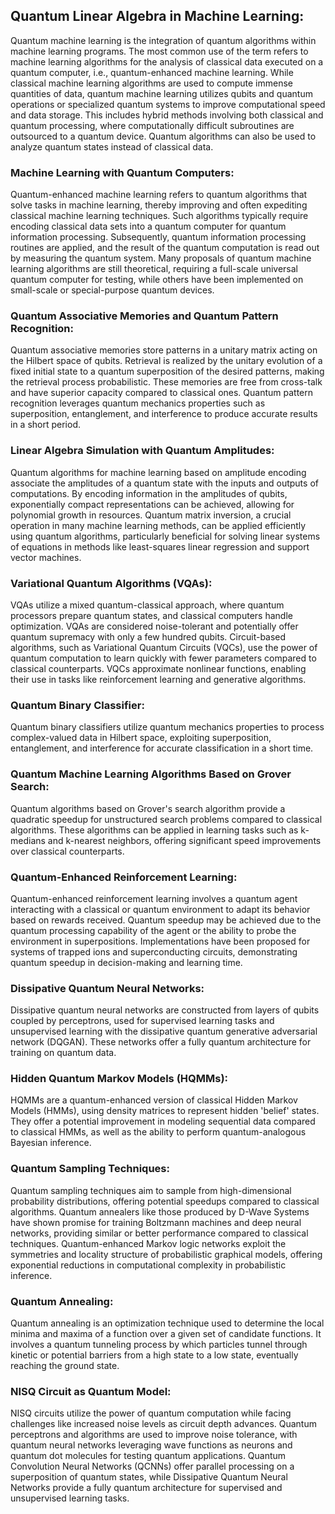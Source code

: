 ## Quantum Linear Algebra in Machine Learning:
Quantum machine learning is the integration of quantum algorithms within machine learning programs. The most common use of the term refers to machine learning algorithms for the analysis of classical data executed on a quantum computer, i.e., quantum-enhanced machine learning. While classical machine learning algorithms are used to compute immense quantities of data, quantum machine learning utilizes qubits and quantum operations or specialized quantum systems to improve computational speed and data storage. This includes hybrid methods involving both classical and quantum processing, where computationally difficult subroutines are outsourced to a quantum device. Quantum algorithms can also be used to analyze quantum states instead of classical data.

### Machine Learning with Quantum Computers:
Quantum-enhanced machine learning refers to quantum algorithms that solve tasks in machine learning, thereby improving and often expediting classical machine learning techniques. Such algorithms typically require encoding classical data sets into a quantum computer for quantum information processing. Subsequently, quantum information processing routines are applied, and the result of the quantum computation is read out by measuring the quantum system. Many proposals of quantum machine learning algorithms are still theoretical, requiring a full-scale universal quantum computer for testing, while others have been implemented on small-scale or special-purpose quantum devices.

### Quantum Associative Memories and Quantum Pattern Recognition:
Quantum associative memories store patterns in a unitary matrix acting on the Hilbert space of qubits. Retrieval is realized by the unitary evolution of a fixed initial state to a quantum superposition of the desired patterns, making the retrieval process probabilistic. These memories are free from cross-talk and have superior capacity compared to classical ones. Quantum pattern recognition leverages quantum mechanics properties such as superposition, entanglement, and interference to produce accurate results in a short period.

### Linear Algebra Simulation with Quantum Amplitudes:
Quantum algorithms for machine learning based on amplitude encoding associate the amplitudes of a quantum state with the inputs and outputs of computations. By encoding information in the amplitudes of qubits, exponentially compact representations can be achieved, allowing for polynomial growth in resources. Quantum matrix inversion, a crucial operation in many machine learning methods, can be applied efficiently using quantum algorithms, particularly beneficial for solving linear systems of equations in methods like least-squares linear regression and support vector machines.

### Variational Quantum Algorithms (VQAs):
VQAs utilize a mixed quantum-classical approach, where quantum processors prepare quantum states, and classical computers handle optimization. VQAs are considered noise-tolerant and potentially offer quantum supremacy with only a few hundred qubits. Circuit-based algorithms, such as Variational Quantum Circuits (VQCs), use the power of quantum computation to learn quickly with fewer parameters compared to classical counterparts. VQCs approximate nonlinear functions, enabling their use in tasks like reinforcement learning and generative algorithms.

### Quantum Binary Classifier:
Quantum binary classifiers utilize quantum mechanics properties to process complex-valued data in Hilbert space, exploiting superposition, entanglement, and interference for accurate classification in a short time.

### Quantum Machine Learning Algorithms Based on Grover Search:
Quantum algorithms based on Grover's search algorithm provide a quadratic speedup for unstructured search problems compared to classical algorithms. These algorithms can be applied in learning tasks such as k-medians and k-nearest neighbors, offering significant speed improvements over classical counterparts.

### Quantum-Enhanced Reinforcement Learning:
Quantum-enhanced reinforcement learning involves a quantum agent interacting with a classical or quantum environment to adapt its behavior based on rewards received. Quantum speedup may be achieved due to the quantum processing capability of the agent or the ability to probe the environment in superpositions. Implementations have been proposed for systems of trapped ions and superconducting circuits, demonstrating quantum speedup in decision-making and learning time.

### Dissipative Quantum Neural Networks:
Dissipative quantum neural networks are constructed from layers of qubits coupled by perceptrons, used for supervised learning tasks and unsupervised learning with the dissipative quantum generative adversarial network (DQGAN). These networks offer a fully quantum architecture for training on quantum data.

### Hidden Quantum Markov Models (HQMMs):
HQMMs are a quantum-enhanced version of classical Hidden Markov Models (HMMs), using density matrices to represent hidden 'belief' states. They offer a potential improvement in modeling sequential data compared to classical HMMs, as well as the ability to perform quantum-analogous Bayesian inference.

### Quantum Sampling Techniques:
Quantum sampling techniques aim to sample from high-dimensional probability distributions, offering potential speedups compared to classical algorithms. Quantum annealers like those produced by D-Wave Systems have shown promise for training Boltzmann machines and deep neural networks, providing similar or better performance compared to classical techniques. Quantum-enhanced Markov logic networks exploit the symmetries and locality structure of probabilistic graphical models, offering exponential reductions in computational complexity in probabilistic inference.

### Quantum Annealing:
Quantum annealing is an optimization technique used to determine the local minima and maxima of a function over a given set of candidate functions. It involves a quantum tunneling process by which particles tunnel through kinetic or potential barriers from a high state to a low state, eventually reaching the ground state.

### NISQ Circuit as Quantum Model:
NISQ circuits utilize the power of quantum computation while facing challenges like increased noise levels as circuit depth advances. Quantum perceptrons and algorithms are used to improve noise tolerance, with quantum neural networks leveraging wave functions as neurons and quantum dot molecules for testing quantum applications. Quantum Convolution Neural Networks (QCNNs) offer parallel processing on a superposition of quantum states, while Dissipative Quantum Neural Networks provide a fully quantum architecture for supervised and unsupervised learning tasks.

